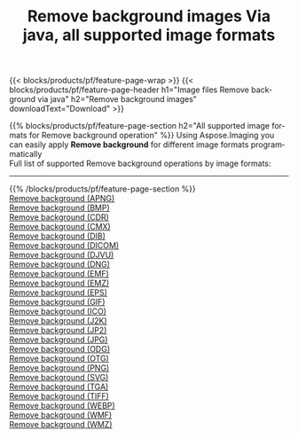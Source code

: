 ﻿---
title: Remove background images Via java, all supported image formats 
weight: 3920
url: /java/remove-background 
lang: en
langdirlevel: 2
locales: zh-hans,ja,it,ru,de,es,fr,nl,id,lt,pl,pt,vi,tr,ko,zh-hant,ar,hi,th,sv,cs,uk,he
description: Using Aspose.Imaging you can easily Remove background images Via java
---

{{< blocks/products/pf/feature-page-wrap >}}
{{< blocks/products/pf/feature-page-header h1="Image files Remove background via java" h2="Remove background images" downloadText="Download" >}}


{{% blocks/products/pf/feature-page-section  h2="All supported image formats for Remove background operation" %}}
Using Aspose.Imaging you can easily apply **Remove background** for different image formats programmatically
<br/>
Full list of supported Remove background operations by image formats:
<hr/>
{{% /blocks/products/pf/feature-page-section %}}
<div class="container-fluid productfamilypage bg-gray">
    <div class="convertypes bg-gray agp-content section">
        <div class="container">
		<div class="row other-converters">
		    <div class='col-md-2 other-converter remove-lp remove-rp'><a href="/imaging/java/remove-background/apng" >Remove background (APNG)</a></div><div class='col-md-2 other-converter remove-lp remove-rp'><a href="/imaging/java/remove-background/bmp" >Remove background (BMP)</a></div><div class='col-md-2 other-converter remove-lp remove-rp'><a href="/imaging/java/remove-background/cdr" >Remove background (CDR)</a></div><div class='col-md-2 other-converter remove-lp remove-rp'><a href="/imaging/java/remove-background/cmx" >Remove background (CMX)</a></div><div class='col-md-2 other-converter remove-lp remove-rp'><a href="/imaging/java/remove-background/dib" >Remove background (DIB)</a></div><div class='col-md-2 other-converter remove-lp remove-rp'><a href="/imaging/java/remove-background/dicom" >Remove background (DICOM)</a></div><div class='col-md-2 other-converter remove-lp remove-rp'><a href="/imaging/java/remove-background/djvu" >Remove background (DJVU)</a></div><div class='col-md-2 other-converter remove-lp remove-rp'><a href="/imaging/java/remove-background/dng" >Remove background (DNG)</a></div><div class='col-md-2 other-converter remove-lp remove-rp'><a href="/imaging/java/remove-background/emf" >Remove background (EMF)</a></div><div class='col-md-2 other-converter remove-lp remove-rp'><a href="/imaging/java/remove-background/emz" >Remove background (EMZ)</a></div><div class='col-md-2 other-converter remove-lp remove-rp'><a href="/imaging/java/remove-background/eps" >Remove background (EPS)</a></div><div class='col-md-2 other-converter remove-lp remove-rp'><a href="/imaging/java/remove-background/gif" >Remove background (GIF)</a></div><div class='col-md-2 other-converter remove-lp remove-rp'><a href="/imaging/java/remove-background/ico" >Remove background (ICO)</a></div><div class='col-md-2 other-converter remove-lp remove-rp'><a href="/imaging/java/remove-background/j2k" >Remove background (J2K)</a></div><div class='col-md-2 other-converter remove-lp remove-rp'><a href="/imaging/java/remove-background/jp2" >Remove background (JP2)</a></div><div class='col-md-2 other-converter remove-lp remove-rp'><a href="/imaging/java/remove-background/jpg" >Remove background (JPG)</a></div><div class='col-md-2 other-converter remove-lp remove-rp'><a href="/imaging/java/remove-background/odg" >Remove background (ODG)</a></div><div class='col-md-2 other-converter remove-lp remove-rp'><a href="/imaging/java/remove-background/otg" >Remove background (OTG)</a></div><div class='col-md-2 other-converter remove-lp remove-rp'><a href="/imaging/java/remove-background/png" >Remove background (PNG)</a></div><div class='col-md-2 other-converter remove-lp remove-rp'><a href="/imaging/java/remove-background/svg" >Remove background (SVG)</a></div><div class='col-md-2 other-converter remove-lp remove-rp'><a href="/imaging/java/remove-background/tga" >Remove background (TGA)</a></div><div class='col-md-2 other-converter remove-lp remove-rp'><a href="/imaging/java/remove-background/tiff" >Remove background (TIFF)</a></div><div class='col-md-2 other-converter remove-lp remove-rp'><a href="/imaging/java/remove-background/webp" >Remove background (WEBP)</a></div><div class='col-md-2 other-converter remove-lp remove-rp'><a href="/imaging/java/remove-background/wmf" >Remove background (WMF)</a></div><div class='col-md-2 other-converter remove-lp remove-rp'><a href="/imaging/java/remove-background/wmz" >Remove background (WMZ)</a></div>
                </div>
        </div>
    </div>
</div>
<br/>


